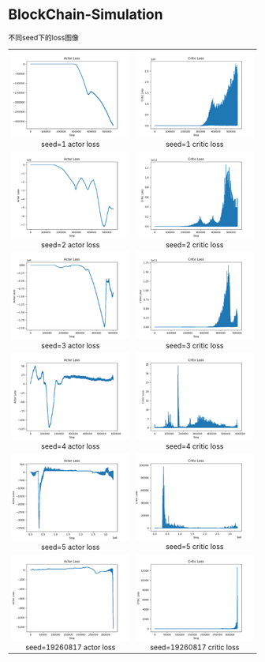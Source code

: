 # BlockChain-Simulation
不同seed下的loss图像
<table>
    <tr>
        <td ><center><img src="https://github.com/318PowerProjection/BlockChain-Simulation/blob/main/Output/Graph/seed%3D1/actor_loss.png" >seed=1 actor loss </center></td>
        <td ><center><img src="https://github.com/318PowerProjection/BlockChain-Simulation/blob/main/Output/Graph/seed%3D1/critic_loss.png" >seed=1 critic loss</center></td>
    </tr>
    <tr>
        <td ><center><img src="https://github.com/318PowerProjection/BlockChain-Simulation/blob/main/Output/Graph/seed%3D2/actor_loss.png" >seed=2 actor loss </center></td>
        <td ><center><img src="https://github.com/318PowerProjection/BlockChain-Simulation/blob/main/Output/Graph/seed%3D2/critic_loss.png" >seed=2 critic loss</center></td>
    </tr>
    <tr>
        <td ><center><img src="https://github.com/318PowerProjection/BlockChain-Simulation/blob/main/Output/Graph/seed%3D3/actor_loss.png" >seed=3 actor loss </center></td>
        <td ><center><img src="https://github.com/318PowerProjection/BlockChain-Simulation/blob/main/Output/Graph/seed%3D3/critic_loss.png" >seed=3 critic loss</center></td>
    </tr>
    <tr>
        <td ><center><img src="https://github.com/318PowerProjection/BlockChain-Simulation/blob/main/Output/Graph/seed%3D4/actor_loss.png" >seed=4 actor loss </center></td>
        <td ><center><img src="https://github.com/318PowerProjection/BlockChain-Simulation/blob/main/Output/Graph/seed%3D4/critic_loss.png" >seed=4 critic loss</center></td>
    </tr>
    <tr>
        <td ><center><img src="https://github.com/318PowerProjection/BlockChain-Simulation/blob/main/Output/Graph/seed%3D5/actor_loss.png" >seed=5 actor loss </center></td>
        <td ><center><img src="https://github.com/318PowerProjection/BlockChain-Simulation/blob/main/Output/Graph/seed%3D5/critic_loss.png" >seed=5 critic loss</center></td>
    </tr>
    <tr>
        <td ><center><img src="https://github.com/318PowerProjection/BlockChain-Simulation/blob/main/Output/Graph/seed%3D19260817/actor_loss.png" >seed=19260817 actor loss </center></td>
        <td ><center><img src="https://github.com/318PowerProjection/BlockChain-Simulation/blob/main/Output/Graph/seed%3D19260817/critic_loss.png" >seed=19260817 critic loss</center></td>
    </tr>
</table>
